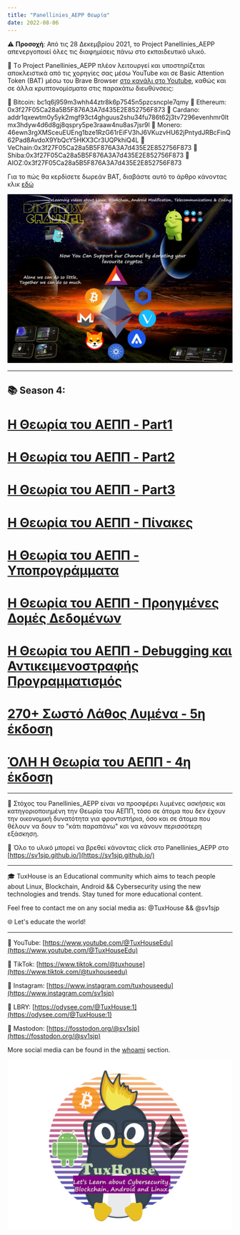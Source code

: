 ```yaml
---
title: "Panellinies_AEPP Θεωρία"
date: 2022-08-06
---
```


⚠️ **Προσοχή**: Από τις 28 Δεκεμβρίου 2021, το Project Panellinies_AEPP απενεργοποιεί όλες τις διαφημίσεις πάνω στο εκπαιδευτικό υλικό. 

🔰 Τo Project Panellinies_AEPP πλέον λειτουργεί και υποστηρίζεται αποκλειστικά από τις χορηγίες σας μέσω YouTube και σε Basic Attention Token (BAT) μέσω του Brave Browser [στο κανάλι στο Youtube](https://www.youtube.com/@TuxHouseEdu), καθώς και σε άλλα κρυπτονομίσματα στις παρακάτω διευθύνσεις:

🔷 Bitcoin: bc1q6j959m3whh44ztr8k6p7545n5pzcsncple7qmy
🔷 Ethereum: 0x3f27F05Ca28a5B5F876A3A7d435E2E852756F873
🔷 Cardano:  addr1qxewtm0y5yk2mgf93ct4ghguus2shu34fu786t62j3tv7296evenhmr0ltmx3hdyw4d6d8gj8qspry5pe3raaw4nu8as7jsr9l
🔷 Monero: 46ewn3rgXMSceuEUEng1bze1RzG61rEiFV3hJ6VKuzvHU62jPntydJRBcFinQ62Pad8AvdoX9YbQcY5HKX3Cr3UQPkhiQ4L
🔷 VeChain:0x3f27F05Ca28a5B5F876A3A7d435E2E852756F873
🔷 Shiba:0x3f27F05Ca28a5B5F876A3A7d435E2E852756F873
🔷 AIOZ:0x3f27F05Ca28a5B5F876A3A7d435E2E852756F873

Για το πώς θα κερδίσετε δωρεάν BAT, διαβάστε αυτό το άρθρο κάνοντας κλικ [εδώ](https://cerebrux.net/2021/02/25/brave-bat-token/)

![](/img/brave.png)

----

## 📚 Season 4:

# [Η Θεωρία του ΑΕΠΠ - Part1](/PDFs/theoria/panellinies_aepp_theoria_part1.pdf)

# [Η Θεωρία του ΑΕΠΠ - Part2](/PDFs/theoria/panellinies_aepp_theoria_part2.pdf)

# [Η Θεωρία του ΑΕΠΠ - Part3](/PDFs/theoria/panellinies_aepp_theoria_part3.pdf)

# [Η Θεωρία του ΑΕΠΠ - Πίνακες](/PDFs/theoria/panellinies_aepp_theoria_arrays.pdf)

# [Η Θεωρία του ΑΕΠΠ - Υποπρογράμματα](/PDFs/theoria/panellinies_aepp_theoria_ypoprogrammata.pdf)

# [Η Θεωρία του ΑΕΠΠ - Προηγμένες Δομές Δεδομένων](/PDFs/theoria/panellinies_aepp_theoria_datastr.pdf)

# [Η Θεωρία του ΑΕΠΠ - Debugging και Αντικειμενοστραφής Προγραμματισμός](/PDFs/theoria/panellinies_aepp_theoria_debug.pdf)

# [270+ Σωστό Λάθος Λυμένα - 5η έκδοση](/PDFs/swsto_lathos.pdf)

# [ΌΛΗ Η Θεωρία του ΑΕΠΠ - 4η έκδοση](/PDFs/theoria/panellinies_aepp_theoria_full.pdf)

----

🎯 Στόχος του Panellinies_AEPP είναι να προσφέρει λυμένες ασκήσεις και κατηγοριοποιημένη την Θεωρία του ΑΕΠΠ, τόσο σε άτομα που δεν έχουν την οικονομική δυνατότητα για φροντιστήρια, όσο και σε άτομα που θέλουν να δουν το "κάτι παραπάνω" και να κάνουν περισσότερη εξάσκηση.

🔗 Όλο το υλικό μπορεί να βρεθεί κάνοντας click στο Panellinies_AEPP στο [https://sv1sjp.github.io/](https://sv1sjp.github.io/)

---- 

🎓 TuxHouse is an Educational community which aims to teach people about Linux, Blockchain, Android && Cybersecurity using the new technologies and trends. Stay tuned for more educational content. 

Feel free to contact me on any social media as: @TuxHouse && @sv1sjp 

🌐 Let's educate the world!

----

🔵 YouTube: [https://www.youtube.com/@TuxHouseEdu](https://www.youtube.com/@TuxHouseEdu)

🔵 TikTok: [https://www.tiktok.com/@tuxhouse](https://www.tiktok.com/@tuxhouseedu)

🔵 Instagram: [https://www.instagram.com/tuxhouseedu](https://www.instagram.com/sv1sjp)

🔵 LBRY: [https://odysee.com/@TuxHouse:1](https://odysee.com/@TuxHouse:1)

🔵 Mastodon: [https://fosstodon.org/@sv1sjp](https://fosstodon.org/@sv1sjp)

More social media can be found in the [whoami](https://sv1sjp.github.io/whoami) section.

![](/img/tuxhouse_logo_with_name.png)

